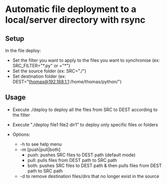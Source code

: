 # Automatic file deployment to a local/server directory with rsync

## Setup 
In the file deploy:
* Set the filter you want to apply to the files you want to synchronise (ex: SRC_FILTER="\*.py" or ="\*")
* Set the source folder (ex: SRC="./")
* Set destination folder (ex: DEST="thomas@192.168.1.1:/home/thomas/python/")

## Usage 
* Execute ./deploy to deploy all the files from SRC to DEST according to the filter
* Execute "./deploy file1 file2 dir1" to deploy only specific files or folders

* Options:
  * -h to see help menu
  * -m [push|pull|both]
    * push: pushes SRC files to DEST path (default mode)
    * pull: pulls files from DEST path to SRC path
    * both: pushes SRC files to DEST path & then pulls files from DEST path to SRC path
  * -d to remove destination files/dirs that no longer exist in the source
